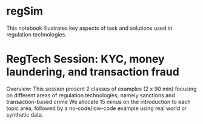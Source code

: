 # regSim

This notebook illustrates key aspects of task and solutions used in regulation technologies. 

# RegTech Session: KYC, money laundering, and transaction fraud

Overview: This session present 2 classes of examples (2 x 90 min) focusing on different areas of regulation technologies; namely sanctions and transaction-based crime We allocate 15 minus on the introduction to each topic area, followed by a no-code/low-code example using real world or synthetic data.

